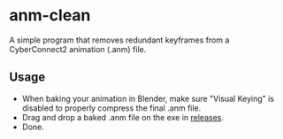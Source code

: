 # anm-clean
A simple program that removes redundant keyframes from a CyberConnect2 animation (.anm) file.

## Usage
- When baking your animation in Blender, make sure "Visual Keying" is disabled to properly compress the final .anm file.
- Drag and drop a baked .anm file on the exe in [releases](https://github.com/maxcabd/anm-clean/releases/tag/v1.0.0).
- Done.

